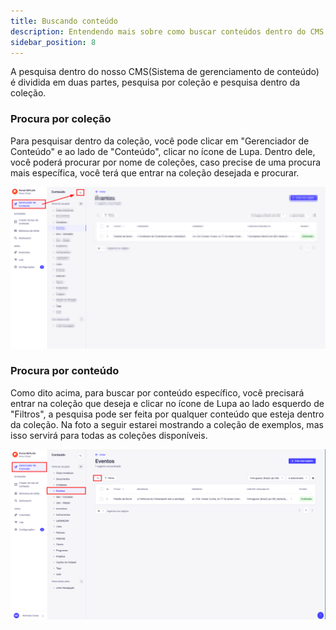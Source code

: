 ```yaml
---
title: Buscando conteúdo
description: Entendendo mais sobre como buscar conteúdos dentro do CMS.
sidebar_position: 8
---
```


A pesquisa dentro do nosso CMS(Sistema de gerenciamento de conteúdo) é dividida
em duas partes, pesquisa por coleção e pesquisa dentro da coleção.

### Procura por coleção

Para pesquisar dentro da coleção, você pode clicar em "Gerenciador de Conteúdo"
e ao lado de "Conteúdo", clicar no ícone de Lupa. Dentro dele, você poderá
procurar por nome de coleções, caso precise de uma procura mais específica, você
terá que entrar na coleção desejada e procurar.

![Alt text](./images/buscando.png)

### Procura por conteúdo

Como dito acima, para buscar por conteúdo específico, você precisará entrar na
coleção que deseja e clicar no ícone de Lupa ao lado esquerdo de "Filtros", a
pesquisa pode ser feita por qualquer conteúdo que esteja dentro da coleção. Na
foto a seguir estarei mostrando a coleção de exemplos, mas isso servirá para
todas as coleções disponíveis.

![Alt text](./images/buscando-1.png)
